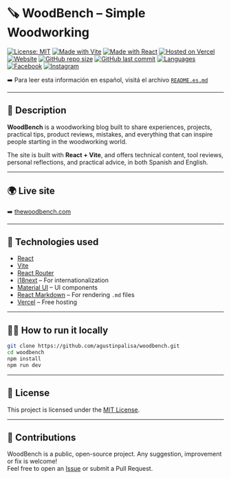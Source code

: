 # 🪚 WoodBench – Simple Woodworking

[![License: MIT](https://img.shields.io/badge/License-MIT-yellow.svg)](https://opensource.org/licenses/MIT)
[![Made with Vite](https://img.shields.io/badge/Made%20with-Vite-646CFF.svg?logo=vite)](https://vitejs.dev/)
[![Made with React](https://img.shields.io/badge/Made%20with-React-61DAFB.svg?logo=react)](https://react.dev/)
[![Hosted on Vercel](https://img.shields.io/badge/Deployed%20on-Vercel-black.svg?logo=vercel)](https://vercel.com/)
[![Website](https://img.shields.io/website?url=https%3A%2F%2Fthewoodbench.com)](https://thewoodbench.com)
[![GitHub repo size](https://img.shields.io/github/repo-size/agustinpalisa/woodbench)](https://github.com/woodbench/site-frontend)
[![GitHub last commit](https://img.shields.io/github/last-commit/agustinpalisa/woodbench)](https://github.com/woodbench/site-frontend)
[![Languages](https://img.shields.io/badge/Languages-ES%20%2F%20EN-orange.svg)](#)
[![Facebook](https://img.shields.io/badge/Facebook-WoodBench-1877F2?logo=facebook)](https://www.facebook.com/profile.php?id=61568348423541)
[![Instagram](https://img.shields.io/badge/Instagram-@woodbench__-E4405F?logo=instagram)](https://www.instagram.com/thewoodbench/)

➡️ Para leer esta información en español, visitá el archivo [`README.es.md`](./README.es.md)

---

## 📌 Description

**WoodBench** is a woodworking blog built to share experiences, projects, practical tips, product reviews, mistakes, and everything that can inspire people starting in the woodworking world.

The site is built with **React + Vite**, and offers technical content, tool reviews, personal reflections, and practical advice, in both Spanish and English.

---

## 🌍 Live site

➡️ [thewoodbench.com](https://thewoodbench.com)

---

## 🚀 Technologies used

- [React](https://react.dev/)
- [Vite](https://vitejs.dev/)
- [React Router](https://reactrouter.com/)
- [i18next](https://www.i18next.com/) – For internationalization
- [Material UI](https://mui.com/) – UI components
- [React Markdown](https://github.com/remarkjs/react-markdown) – For rendering `.md` files
- [Vercel](https://vercel.com/) – Free hosting

---

## 🧑‍💻 How to run it locally

```bash
git clone https://github.com/agustinpalisa/woodbench.git
cd woodbench
npm install
npm run dev
```

---

## 📄 License

This project is licensed under the [MIT License](https://opensource.org/licenses/MIT).

---

## 🤝 Contributions

WoodBench is a public, open-source project. Any suggestion, improvement or fix is welcome!  
Feel free to open an [Issue](https://github.com/agustinpalisa/woodbench/issues) or submit a Pull Request.
